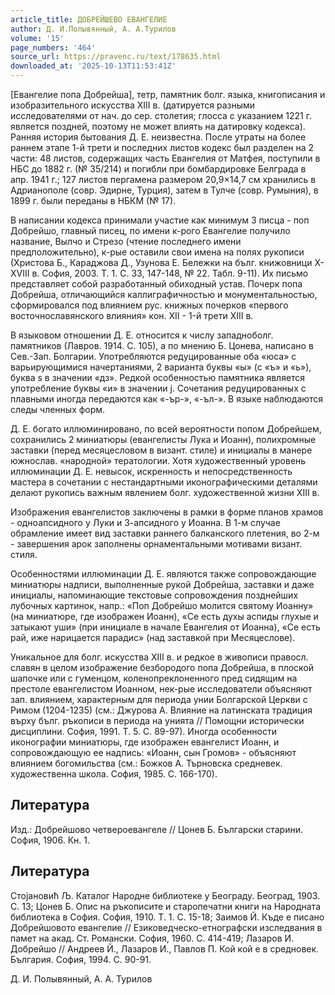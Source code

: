 ```yaml
---
article_title: ДОБРЕЙШЕВО ЕВАНГЕЛИЕ
author: Д. И.Полывянный, А. А.Турилов
volume: '15'
page_numbers: '464'
source_url: https://pravenc.ru/text/178635.html
downloaded_at: '2025-10-13T11:53:41Z'
---
```


[Евангелие попа Добрейша], тетр, памятник болг. языка, книгописания и изобразительного искусства ХIII в. (датируется разными исследователями от нач. до сер. столетия; глосса с указанием 1221 г. является поздней, поэтому не может влиять на датировку кодекса). Ранняя история бытования Д. Е. неизвестна. После утраты на более раннем этапе 1-й трети и последних листов кодекс был разделен на 2 части: 48 листов, содержащих часть Евангелия от Матфея, поступили в НБС до 1882 г. (№ 35/214) и погибли при бомбардировке Белграда в апр. 1941 г.; 127 листов пергамена размером 20,9×14,7 см хранились в Адрианополе (совр. Эдирне, Турция), затем в Тулче (совр. Румыния), в 1899 г. были переданы в НБКМ (№ 17).

В написании кодекса принимали участие как минимум 3 писца - поп Добрейшо, главный писец, по имени к-рого Евангелие получило название, Вылчо и Стрезо (чтение последнего имени предположительно), к-рые оставили свои имена на полях рукописи (Христова Б., Караджова Д., Узунова Е. Бележки на бълг. книжовници X-XVIII в. София, 2003. Т. 1. С. 33, 147-148, № 22. Табл. 9-11). Их письмо представляет собой разработанный обиходный устав. Почерк попа Добрейша, отличающийся каллиграфичностью и монументальностью, сформировался под влиянием рус. книжных почерков «первого восточнославянского влияния» кон. XII - 1-й трети XIII в.

В языковом отношении Д. Е. относится к числу западноболг. памятников (Лавров. 1914. С. 105), а по мнению Б. Цонева, написано в Сев.-Зап. Болгарии. Употребляются редуцированные оба «юса» с варьирующимися начертаниями, 2 варианта буквы «ы» (с «ъ» и «ь»), буква s в значении «дз». Редкой особенностью памятника является употребление буквы «и» в значении j. Сочетания редуцированных с плавными иногда передаются как «-ър-», «-ъл-». В языке наблюдаются следы членных форм.

Д. Е. богато иллюминировано, по всей вероятности попом Добрейшем, сохранились 2 миниатюры (евангелисты Лука и Иоанн), полихромные заставки (перед месяцесловом в визант. стиле) и инициалы в манере южнослав. «народной» тератологии. Хотя художественный уровень иллюминации Д. Е. невысок, искренность и непосредственность мастера в сочетании с нестандартными иконографическими деталями делают рукопись важным явлением болг. художественной жизни XIII в.

Изображения евангелистов заключены в рамки в форме планов храмов - одноапсидного у Луки и 3-апсидного у Иоанна. В 1-м случае обрамление имеет вид заставки раннего балканского плетения, во 2-м - завершения арок заполнены орнаментальными мотивами визант. стиля.

Особенностями иллюминации Д. Е. являются также сопровождающие миниатюры надписи, выполненные рукой Добрейша, заставки и даже инициалы, напоминающие текстовые сопровождения позднейших лубочных картинок, напр.: «Поп Добрейшо молится святому Иоанну» (на миниатюре, где изображен Иоанн), «Се есть духы аспиды глухые и затыкают уши» (при инициале в начале Евангелия от Иоанна), «Се есть рай, иже нарицается парадис» (над заставкой при Месяцеслове).

Уникальное для болг. искусства XIII в. и редкое в живописи правосл. славян в целом изображение безбородого попа Добрейша, в плоской шапочке или с гуменцом, коленопреклоненного пред сидящим на престоле евангелистом Иоанном, нек-рые исследователи объясняют зап. влиянием, характерным для периода унии Болгарской Церкви с Римом (1204-1235) (см.: Джурова А. Влияние на латинската традиция върху бълг. ръкописи в периода на унията // Помощни исторически дисциплини. София, 1991. Т. 5. С. 89-97). Иногда особенности иконографии миниатюры, где изображен евангелист Иоанн, и сопровождающую ее надпись: «Иоанн, сын Громов» - объясняют влиянием богомильства (см.: Божков А. Търновска средневек. художественна школа. София, 1985. С. 166-170).

## Литература

Изд.: Добрейшово четвероевангеле // Цонев Б. Български старини. София, 1906. Кн. 1.

## Литература

Стоjановић Љ. Каталог Народне библиотеке у Београду. Београд, 1903. С. 13; Цонев Б. Опис на ръкописите и старопечатни книги на Народната библиотека в София. София, 1910. Т. 1. С. 15-18; Заимов Й. Къде е писано Добрейшовото евангелие // Езиковедческо-етнографски изследвания в памет на акад. Ст. Романски. София, 1960. С. 414-419; Лазаров И. Добрейшо // Андреев Й., Лазаров И., Павлов П. Кой кой е в средновек. България. София, 1994. С. 90-91.

Д. И.  Полывянный,   А. А.  Турилов
